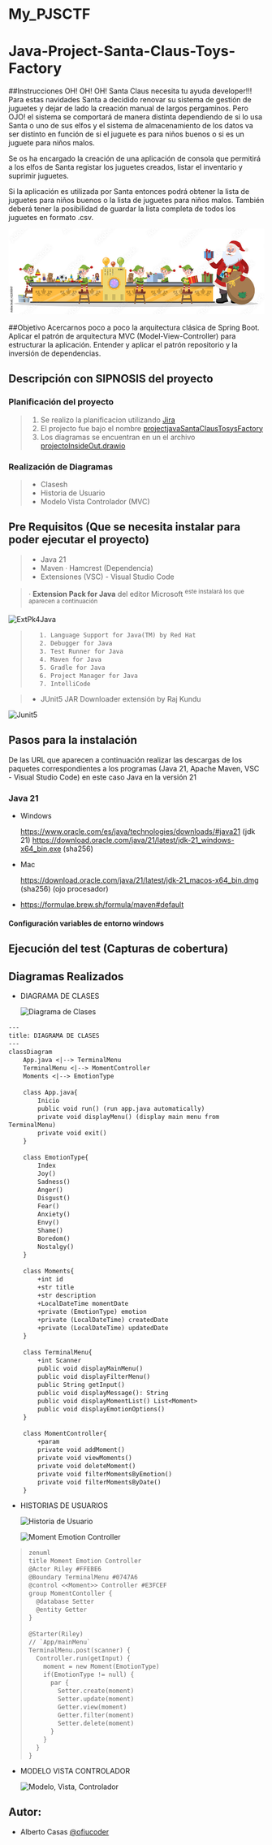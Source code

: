 # My_PJSCTF

# Java-Project-Santa-Claus-Toys-Factory


##Instrucciones
OH! OH! OH! Santa Claus necesita tu ayuda developer!!! Para estas navidades Santa a decidido renovar su sistema de gestión de juguetes y dejar de lado la creación manual de largos pergaminos. Pero OJO! el sistema se comportará de manera distinta dependiendo de si lo usa Santa o uno de sus elfos y el sistema de almacenamiento de los datos va ser distinto en función de si el juguete es para niños buenos o si es un juguete para niños malos.

Se os ha encargado la creación de una aplicación de consola que permitirá a los elfos de Santa registar los juguetes creados, listar el inventario y suprimir juguetes.

Si la aplicación es utilizada por Santa entonces podrá obtener la lista de juguetes para niños buenos o la lista de juguetes para niños malos. También deberá tener la posibilidad de guardar la lista completa de todos los juguetes en formato .csv.


![Santa Claus Toys Factory](images/toys.jpg)


##Objetivo
Acercarnos poco a poco la arquitectura clásica de Spring Boot. Aplicar el patrón de arquitectura MVC (Model-View-Controller) para estructurar la aplicación. Entender y aplicar el patrón repositorio y la inversión de dependencias.



## Descripción con SIPNOSIS del proyecto 

### Planificación del proyecto

>    1. Se realizo la planificacion utilizando [Jira](https://albertocasasofiuco-1730202167115.atlassian.net/jira/software/projects/PJSCTF/boards/5/backlog)
>    2. El projecto fue bajo el nombre  [projectjavaSantaClausTosysFactory](https://albertocasasofiuco-1730202167115.atlassian.net/jira/software/projects/JPIO/boards/2)
>    3. Los diagramas se encuentran en un el archivo [projectoInsideOut.drawio](https://drive.google.com/file/d/1NVHUrTjYrLSpKclKpEaub4_o8r0NiPPG/view?usp=drive_link)

### Realización de Diagramas

>    - Clasesh
>    - Historia de Usuario
>    - Modelo Vista Controlador (MVC)



## Pre Requisitos (Que se necesita instalar para poder ejecutar el proyecto) 

>- Java 21
>- Maven
>    · Hamcrest (Dependencia)
>- Extensiones (VSC) - Visual Studio Code

>    · **Extension Pack for Java** del editor Microsoft <sup>este instalará los que aparecen a continuación</sup>

![ExtPk4Java](images/ExtPk4Java.png)

>        1. Language Support for Java(TM) by Red Hat
>        2. Debugger for Java
>        3. Test Runner for Java
>        4. Maven for Java
>        5. Gradle for Java
>        6. Project Manager for Java 
>        7. IntelliCode

>  - JUnit5 JAR Downloader extensión by Raj Kundu
>
>      
![Junit5](images/JUnit5.png)
>

## Pasos para la instalación 

De las URL que aparecen a continuación realizar las descargas de los paquetes correspondientes a los programas (Java 21, Apache Maven, VSC - Visual Studio Code) en este caso Java en la versión 21

### Java 21


- Windows

    https://www.oracle.com/es/java/technologies/downloads/#java21 (jdk 21)
    https://download.oracle.com/java/21/latest/jdk-21_windows-x64_bin.exe (sha256)

- Mac

    https://download.oracle.com/java/21/latest/jdk-21_macos-x64_bin.dmg (sha256) (ojo procesador)
+
    https://formulae.brew.sh/formula/maven#default

#### Configuración variables de entorno windows


## Ejecución del test (Capturas de cobertura) 

## Diagramas Realizados 

  - DIAGRAMA DE CLASES

    ![Diagrama de Clases](images/projectoInsideOut-CLASES.webp)

```mermaid
---
title: DIAGRAMA DE CLASES 
---
classDiagram
    App.java <|--> TerminalMenu
    TerminalMenu <|--> MomentController
    Moments <|--> EmotionType
 
    class App.java{
        Inicio
        public void run() (run app.java automatically)
        private void displayMenu() (display main menu from TerminalMenu)
        private void exit()
    }

    class EmotionType{
        Index
        Joy()
        Sadness()
        Anger()
        Disgust()
        Fear()
        Anxiety()
        Envy()
        Shame()
        Boredom()
        Nostalgy()
    }

    class Moments{
        +int id
        +str title
        +str description
        +LocalDateTime momentDate
        +private (EmotionType) emotion
        +private (LocalDateTime) createdDate
        +private (LocalDateTime) updatedDate
    }

    class TerminalMenu{
        +int Scanner
        public void displayMainMenu()
        public void displayFilterMenu()
        public String getInput()
        public void displayMessage(): String
        public void displayMomentList() List<Moment>
        public void displayEmotionOptions()
    } 
 
    class MomentController{
        +param
        private void addMoment()
        private void viewMoments()
        private void deleteMoment()
        private void filterMomentsByEmotion()
        private void filterMomentsByDate()
    }

```
    
  - HISTORIAS DE USUARIOS

    ![Historia de Usuario](images/projectoInsideOut-ACTIONS.webp)


    ![Moment Emotion Controller](images/MomentEmotionController.png)

>    ```mermaid
>    zenuml
>    title Moment Emotion Controller
>    @Actor Riley #FFEBE6
>    @Boundary TerminalMenu #0747A6
>    @control <<Moment>> Controller #E3FCEF
>    group MomentContoller {
>      @database Setter
>      @entity Getter
>    }
>
>    @Starter(Riley)
>    // `App/mainMenu`
>    TerminalMenu.post(scanner) {
>      Controller.run(getInput) {
>        moment = new Moment(EmotionType)
>        if(EmotionType != null) {
>          par {
>            Setter.create(moment)
>            Setter.update(moment)
>            Getter.view(moment)
>            Getter.filter(moment)
>            Setter.delete(moment)      
>          }      
>        }
>      }
>    }
>    
>    ```
>

    
  - MODELO VISTA CONTROLADOR

    ![Modelo, Vista, Controlador](images/projectoInsideOut-MVC.webp)

## Autor:  

- Alberto Casas [@ofiucoder](https://github.com/ofiucoder)
